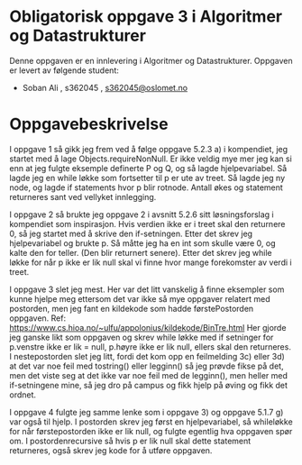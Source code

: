 # Obligatorisk oppgave 3 i Algoritmer og Datastrukturer

Denne oppgaven er en innlevering i Algoritmer og Datastrukturer. 
Oppgaven er levert av følgende student:
* Soban Ali , s362045 , s362045@oslomet.no


# Oppgavebeskrivelse

I oppgave 1 så gikk jeg frem ved å følge oppgave 5.2.3 a) i kompendiet, jeg startet med å lage Objects.requireNonNull. Er ikke veldig mye mer jeg kan si enn at jeg fulgte eksemple definerte P og Q, og så lagde hjelpevariabel. Så lagde jeg en while løkke som fortsetter til p er ute av treet. Så lagde jeg ny node, og lagde if statements hvor p blir rotnode. Antall økes og statement returneres sant ved vellyket innlegging. 

I oppgave 2 så brukte jeg oppgave 2 i avsnitt 5.2.6 sitt løsningsforslag i kompendiet som inspirasjon. Hvis verdien ikke er i treet skal den returnere 0, så jeg startet med å skrive den if-setningen. Etter det skrev jeg hjelpevariabel og brukte p. Så måtte jeg ha en int som skulle være 0, og kalte den for teller. (Den blir returnert senere). Etter det skrev jeg while løkke for når p ikke er lik null skal vi finne hvor mange forekomster av verdi i treet.

I oppgave 3 slet jeg mest. Her var det litt vanskelig å finne eksempler som kunne hjelpe meg ettersom det var ikke så mye oppgaver relatert med postorden, men jeg fant en kildekode som hadde førstePostorden oppgaven. Ref: https://www.cs.hioa.no/~ulfu/appolonius/kildekode/BinTre.html
Her gjorde jeg ganske likt som oppgaven og skrev while løkke med if setninger for p.venstre ikke er lik = null, p.høyre ikke er lik null, ellers skal den returneres. I nestepostorden slet jeg litt, fordi det kom opp en feilmelding 3c) eller 3d) at det var noe feil med tostring() eller legginn() så jeg prøvde fikse på det, men det viste seg at det ikke var noe feil med de legginn(), men heller med if-setningene mine, så jeg dro på campus og fikk hjelp på øving og fikk det ordnet.

I oppgave 4 fulgte jeg samme lenke som i oppgave 3) og oppgave 5.1.7 g) var også til hjelp. I postorden skrev jeg først en hjelpevariabel, så whileløkke for når førstepostorden ikke er lik null, og fulgte egentlig hva oppgaven spør om. I  postordenrecursive så hvis p er lik null skal dette statement returneres, også skrev jeg kode for å utføre oppgaven.

